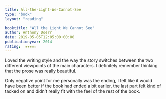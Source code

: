 ```yaml
---
title: All-the-Light-We-Cannot-See
type: "book"
layout: "reading"

booktitle: "All the Light We Cannot See"
author: Anthony Doerr
date: 2019-05-05T12:05:00+00:00
publicationyear: 2014
rating:  ★★★★☆
---
```


Loved the writing style and the way the story switches between the two different viewpoints of the main characters. I definitely remember thinking that the prose was really beautiful.

Only negative point for me personally was the ending, I felt like it would have been better if the book had ended a bit earlier, the last part felt kind of tacked on and didn't really fit with the feel of the rest of the book.
